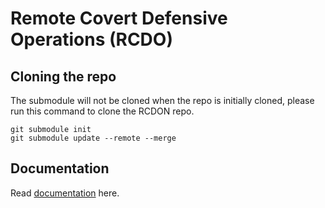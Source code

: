 # Remote Covert Defensive Operations (RCDO)

## Cloning the repo
The submodule will not be cloned when the repo is initially cloned,
please run this command to clone the RCDON repo.
```
git submodule init
git submodule update --remote --merge
```

## Documentation
Read [documentation](docs.md) here.
